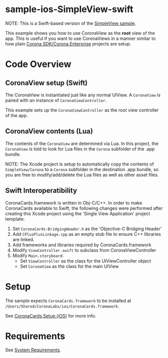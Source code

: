 sample-ios-SimpleView-swift
====================

NOTE: This is a Swift-based version of the [SimpleView sample](https://github.com/CoronaCards/sample-ios-SimpleView).

This example shows you how to use CoronaView as the __root__ view of the app. This is useful if you want to use CoronaViews in a manner similar to how plain [Corona SDK/Corona Enterprise](http://www.coronalabs.com/corona) projects are setup.

# Code Overview

## CoronaView setup (Swift)

The CoronaView is instantiated just like any normal UIView. A `CoronaView` is paired with an instance of `CoronaViewController`.

This example sets up the `CoronaViewController` as the root view controller of the app. 

## CoronaView contents (Lua)

The contents of the `CoronaView` are determined via Lua. In this project, the `CoronaView` is told to look for Lua files in the `Corona` subfolder of the .app bundle. 

NOTE: The Xcode project is setup to automatically copy the contents of `SimpleView/Corona` to a `Corona` subfolder in the destination .app bundle, so you are free to modify/add/delete the Lua files as well as other asset files.

## Swift Interoperatibility

CoronaCards.framework is written in Obj-C/C++. In order to make CoronaCards available to Swift, the following changes were performed after creating this Xcode project using the 'Single View Application' project template:

1. Set `CoronaCards-BridgingHeader.h` as the 'Objective-C Bridging Header'
2. Add `CPlusPlusLinkage.cpp` as an empty stub file to ensure C++ libraries are linked.
3. Add frameworks and libraries required by CoronaCards.framework
4. Modify `ViewController.swift` to subclass from CoronaViewController
5. Modify `Main.storyboard`:
    * Set `ViewController` as the class for the UIViewController object
    * Set `CoronaView` as the class for the main UIView

# Setup

The sample expects `CoronaCards.framework` to be installed at `/Users/Shared/CoronaLabs/ios/CoronaCards.framework`. 

See [CoronaCards Setup (iOS)](http://docs.coronalabs.com/coronacards/ios/setup.html) for more info.

# Requirements

See [System Requirements](http://docs.coronalabs.com/coronacards/ios/setup.html#system-requirements).
